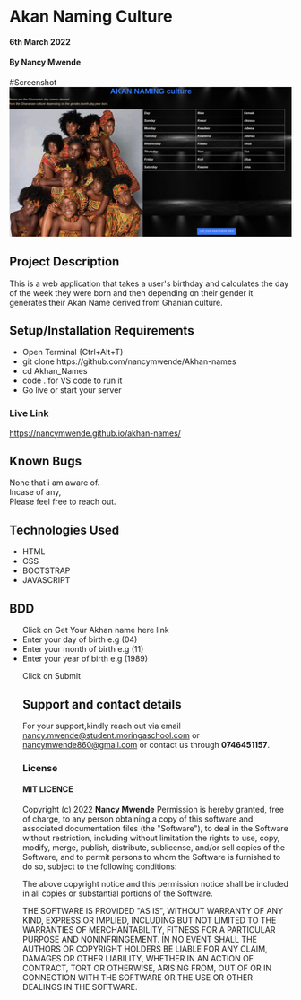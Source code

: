 # Akan Naming Culture
####  6th March 2022
#### By **Nancy Mwende**

#Screenshot
<img src="images/Screenshot.png">

## Project Description
This is a web application that takes a user's birthday and calculates the day of the week they were born and then depending on their gender it generates their Akan Name derived from Ghanian culture.

## Setup/Installation Requirements
<ul>
<li>Open Terminal {Ctrl+Alt+T}</li>
<li>git clone https://github.com/nancymwende/Akhan-names</li>
<li>cd Akhan_Names </li>
<li>code . for VS code to run it<l/li>
<li>Go live or start your server</li>
</ul>

### Live Link
<a>https://nancymwende.github.io/akhan-names/</a>


## Known Bugs

None that i am aware of.<br>Incase of any,<br>Please feel free to reach out.

## Technologies Used

<ul>
<li>HTML</li>
<li>CSS</li>
<li>BOOTSTRAP</li>
<li>JAVASCRIPT</li>
</ul>

  ## BDD
  <ul>
  Click on  Get Your Akhan name here link

<li>Enter your day of birth e.g (04)</li>
<li>Enter your month of birth e.g (11)</li>
<li>Enter your year of birth e.g (1989)</li>
<p>Click on Submit</p>

## Support and contact details
For your support,kindly reach out via email nancy.mwende@student.moringaschool.com or nancymwende860@gmail.com or contact us through **0746451157**.

### License

 #### MIT LICENCE

Copyright (c) 2022 **Nancy Mwende**
Permission is hereby granted, free of charge, to any person obtaining a copy
of this software and associated documentation files (the "Software"), to deal
in the Software without restriction, including without limitation the rights
to use, copy, modify, merge, publish, distribute, sublicense, and/or sell
copies of the Software, and to permit persons to whom the Software is
furnished to do so, subject to the following conditions:

The above copyright notice and this permission notice shall be included in all
copies or substantial portions of the Software.

THE SOFTWARE IS PROVIDED "AS IS", WITHOUT WARRANTY OF ANY KIND, EXPRESS OR
IMPLIED, INCLUDING BUT NOT LIMITED TO THE WARRANTIES OF MERCHANTABILITY,
FITNESS FOR A PARTICULAR PURPOSE AND NONINFRINGEMENT. IN NO EVENT SHALL THE
AUTHORS OR COPYRIGHT HOLDERS BE LIABLE FOR ANY CLAIM, DAMAGES OR OTHER
LIABILITY, WHETHER IN AN ACTION OF CONTRACT, TORT OR OTHERWISE, ARISING FROM,
OUT OF OR IN CONNECTION WITH THE SOFTWARE OR THE USE OR OTHER DEALINGS IN THE
SOFTWARE.
  
